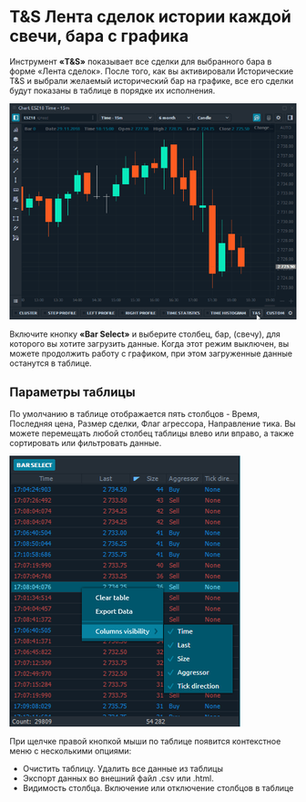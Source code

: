 # T&S Лента сделок истории каждой свечи, бара  с графика

Инструмент **«T&S»** показывает все сделки для выбранного бара в форме «Лента сделок». После того, как вы активировали Исторические T&S и выбрали желаемый исторический бар на графике, все его сделки будут показаны в таблице в порядке их исполнения. 

![&#x41B;&#x435;&#x43D;&#x442;&#x430; &#x441;&#x434;&#x435;&#x43B;&#x43E;&#x43A; &#x432; &#x438;&#x441;&#x442;&#x43E;&#x440;&#x438;&#x438;](../../../.gitbook/assets/historical-ts.gif)

Включите кнопку **«Bar Select»** и выберите столбец, бар, \(свечу\), для которого вы хотите загрузить данные. Когда этот режим выключен, вы можете продолжить работу с графиком, при этом загруженные данные останутся в таблице.



## Параметры таблицы

По умолчанию в таблице отображается пять столбцов - Время, Последняя цена, Размер сделки, Флаг агрессора, Направление тика. Вы можете перемещать любой столбец таблицы влево или вправо, а также сортировать или фильтровать данные.

![&#x41A;&#x43E;&#x43D;&#x442;&#x435;&#x43A;&#x441;&#x442;&#x43D;&#x43E;&#x435; &#x43C;&#x435;&#x43D;&#x44E; &#x442;&#x430;&#x431;&#x43B;&#x438;&#x446;&#x44B; T&amp;S &#x41B;&#x435;&#x43D;&#x442;&#x430; &#x441;&#x434;&#x435;&#x43B;&#x43E;&#x43A; &#x438;&#x441;&#x442;&#x43E;&#x440;&#x438;&#x438;](../../../.gitbook/assets/context-menu-historical-ts.png)

При щелчке правой кнопкой мыши по таблице появится контекстное меню с несколькими опциями:

* Очистить таблицу. Удалить все данные из таблицы
* Экспорт данных во внешний файл .csv или .html.
* Видимость столбца. Включение или отключение столбцов в таблице


